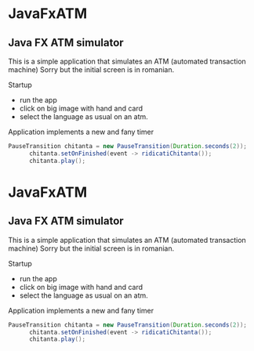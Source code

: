# JavaFxATM
## Java FX ATM simulator
This is a simple application that simulates an ATM (automated transaction machine)
Sorry but the initial screen is in romanian. 

Startup
* run the app
* click on big image with hand and card
* select the language as usual on an atm.

Application implements a new and fany timer
```Java
PauseTransition chitanta = new PauseTransition(Duration.seconds(2));
      chitanta.setOnFinished(event -> ridicatiChitanta());
      chitanta.play();
```

# JavaFxATM
## Java FX ATM simulator
This is a simple application that simulates an ATM (automated transaction machine)
Sorry but the initial screen is in romanian. 

Startup
* run the app
* click on big image with hand and card
* select the language as usual on an atm.

Application implements a new and fany timer
```Java
PauseTransition chitanta = new PauseTransition(Duration.seconds(2));
      chitanta.setOnFinished(event -> ridicatiChitanta());
      chitanta.play();
```
